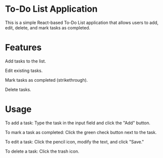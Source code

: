 # To-Do List Application
This is a simple React-based To-Do List application that allows users to add, edit, delete, and mark tasks as completed.

# Features
Add tasks to the list.

Edit existing tasks.

Mark tasks as completed (strikethrough).

Delete tasks.

# Usage

To add a task: Type the task in the input field and click the "Add" button.

To mark a task as completed: Click the green check button next to the task.

To edit a task: Click the pencil icon, modify the text, and click "Save."

To delete a task: Click the trash icon.



